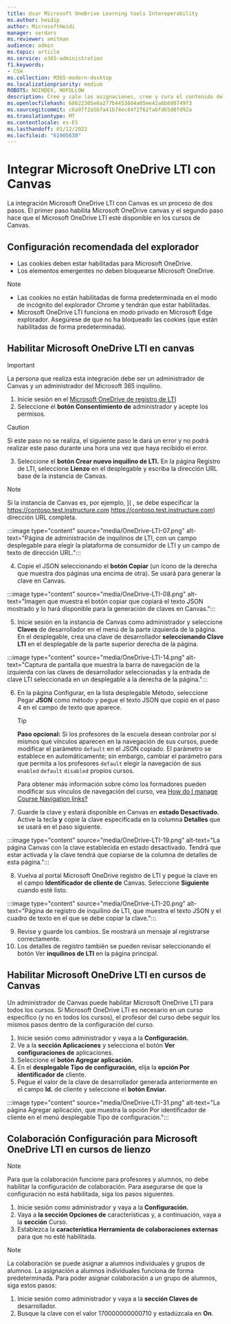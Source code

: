 ```yaml
---
title: Usar Microsoft OneDrive Learning tools Interoperability
ms.author: heidip
author: MicrosoftHeidi
manager: serdars
ms.reviewer: amitman
audience: admin
ms.topic: article
ms.service: o365-administration
f1.keywords:
- CSH
ms.collection: M365-modern-desktop
ms.localizationpriority: medium
ROBOTS: NOINDEX, NOFOLLOW
description: Cree y cale las asignaciones, cree y cura el contenido del curso y colabore en archivos en tiempo real con la nueva aplicación de interoperabilidad Microsoft OneDrive Learning Tools.
ms.openlocfilehash: 68622305e6a277b44538d4a05ee42a6b680749f3
ms.sourcegitcommit: c6a97f2a5b7a41b74ec84f2f62fabfd65d8fd92a
ms.translationtype: MT
ms.contentlocale: es-ES
ms.lasthandoff: 01/12/2022
ms.locfileid: "61905630"
---
```

# <a name="integrate-microsoft-onedrive-lti-with-canvas"></a>Integrar Microsoft OneDrive LTI con Canvas

La integración Microsoft OneDrive LTI con Canvas es un proceso de dos pasos. El primer paso habilita Microsoft OneDrive canvas y el segundo paso hace que el Microsoft OneDrive LTI esté disponible en los cursos de Canvas.

## <a name="recommended-browser-settings"></a>Configuración recomendada del explorador

- Las cookies deben estar habilitadas para Microsoft OneDrive.
- Los elementos emergentes no deben bloquearse Microsoft OneDrive.

> [!NOTE]
> - Las cookies no están habilitadas de forma predeterminada en el modo de incógnito del explorador Chrome y tendrán que estar habilitadas.
> - Microsoft OneDrive LTI funciona en modo privado en Microsoft Edge explorador. Asegúrese de que no ha bloqueado las cookies (que están habilitadas de forma predeterminada).

## <a name="enable-microsoft-onedrive-lti-in-canvas"></a>Habilitar Microsoft OneDrive LTI en canvas

> [!IMPORTANT]
> La persona que realiza esta integración debe ser un administrador de Canvas y un administrador del Microsoft 365 inquilino.

1. Inicie sesión en el <a href="https://onedrivelti.microsoft.com/admin" target="_blank">Microsoft OneDrive de registro de LTI</a>
1. Seleccione el **botón Consentimiento de** administrador y acepte los permisos.

> [!CAUTION]
> Si este paso no se realiza, el siguiente paso le dará un error y no podrá realizar este paso durante una hora una vez que haya recibido el error.

3. Seleccione el **botón Crear nuevo inquilino de LTI.** En la página Registro de LTI, seleccione **Lienzo** en el desplegable y escriba la dirección URL base de la instancia de Canvas.

> [!NOTE]
> Si la instancia de Canvas es, por ejemplo, ]( , se debe especificar la https://contoso.test.instructure.com https://contoso.test.instructure.com) dirección URL completa.

:::image type="content" source="media/OneDrive-LTI-07.png" alt-text="Página de administración de inquilinos de LTI, con un campo desplegable para elegir la plataforma de consumidor de LTI y un campo de texto de dirección URL.":::

4. Copie el JSON seleccionando el **botón Copiar** (un icono de la derecha que muestra dos páginas una encima de otra). Se usará para generar la clave en Canvas.

:::image type="content" source="media/OneDrive-LTI-08.png" alt-text="Imagen que muestra el botón copiar que copiará el texto JSON mostrado y lo hará disponible para la generación de claves en Canvas.":::

5. Inicie sesión en la instancia de Canvas como administrador y seleccione **Claves** de desarrollador en el menú de la parte izquierda de la página. En el desplegable, crea una clave de desarrollador **seleccionando Clave LTI** en el desplegable de la parte superior derecha de la página.

:::image type="content" source="media/OneDrive-LTI-14.png" alt-text="Captura de pantalla que muestra la barra de navegación de la izquierda con las claves de desarrollador seleccionadas y la entrada de clave LTI seleccionada en un desplegable a la derecha de la página.":::

6. En la página Configurar, en la lista desplegable Método, seleccione Pegar **JSON** como método y pegue el texto JSON que copió en el paso 4 en el campo de texto que aparece. 

    > [!TIP]
    > **Paso opcional:** Si los profesores de la escuela desean controlar por sí mismos qué vínculos aparecen en la navegación de sus cursos, puede modificar el parámetro ``default`` en el JSON copiado. El parámetro se establece en automáticamente; sin embargo, cambiar el parámetro para que permita a los profesores ``default`` elegir la navegación de sus ``enabled`` ``default`` ``disabled`` propios cursos.
    >
    > Para obtener más información sobre cómo los formadores pueden modificar sus vínculos de navegación del curso, vea [How do I manage Course Navigation links?](https://community.canvaslms.com/t5/Instructor-Guide/How-do-I-manage-Course-Navigation-links/ta-p/1020)

7. Guarde la clave y estará disponible en Canvas en **estado Desactivado.** Active la tecla **y** copie la clave especificada en la columna **Detalles** que se usará en el paso siguiente.

:::image type="content" source="media/OneDrive-LTI-19.png" alt-text="La página Canvas con la clave establecida en estado desactivado. Tendrá que estar activada y la clave tendrá que copiarse de la columna de detalles de esta página.":::

8. Vuelva al portal Microsoft OneDrive registro de LTI y pegue la clave en el campo **Identificador de cliente de** Canvas. Seleccione **Siguiente** cuando esté listo.

:::image type="content" source="media/OneDrive-LTI-20.png" alt-text="Página de registro de inquilino de LTI, que muestra el texto JSON y el cuadro de texto en el que se debe copiar la clave.":::

9. Revise y guarde los cambios. Se mostrará un mensaje al registrarse correctamente.
10. Los detalles de registro también se pueden revisar seleccionando el botón Ver **inquilinos de LTI** en la página principal.

## <a name="enable-microsoft-onedrive-lti-in-canvas-courses"></a>Habilitar Microsoft OneDrive LTI en cursos de Canvas

Un administrador de Canvas puede habilitar Microsoft OneDrive LTI para todos los cursos. Si Microsoft OneDrive LTI es necesario en un curso específico (y no en todos los cursos), el profesor del curso debe seguir los mismos pasos dentro de la configuración del curso.

1. Inicie sesión como administrador y vaya a la **Configuración.**
2. Ve a la **sección Aplicaciones** y selecciona el botón **Ver configuraciones de** aplicaciones.
3. Seleccione el **botón Agregar aplicación.**
4. En el **desplegable Tipo de configuración,** elija la **opción Por identificador de** cliente.
5. Pegue el valor de la clave de desarrollador generada anteriormente en el campo **Id.** de cliente y seleccione el **botón Enviar.**

:::image type="content" source="media/OneDrive-LTI-31.png" alt-text="La página Agregar aplicación, que muestra la opción Por identificador de cliente en el menú desplegable Tipo de configuración.":::

## <a name="collaboration-settings-for-microsoft-onedrive-lti-in-canvas-courses"></a>Colaboración Configuración para Microsoft OneDrive LTI en cursos de lienzo

> [!NOTE]
> Para que la colaboración funcione para profesores y alumnos, no debe habilitar la configuración de colaboración. Para asegurarse de que la configuración no está habilitada, siga los pasos siguientes.

1. Inicie sesión como administrador y vaya a la **Configuración.**
1. Vaya a **la sección Opciones de** características y, a continuación, vaya a la **sección** Curso.
1. Establezca la **característica Herramienta de colaboraciones externas** para que no esté habilitada.

> [!NOTE]
> La colaboración se puede asignar a alumnos individuales y grupos de alumnos. La asignación a alumnos individuales funciona de forma predeterminada. Para poder asignar colaboración a un grupo de alumnos, siga estos pasos:

1. Inicie sesión como administrador y vaya a la **sección Claves de** desarrollador.
1. Busque la clave con el valor 170000000000710 y estadúzcala en **On**.
